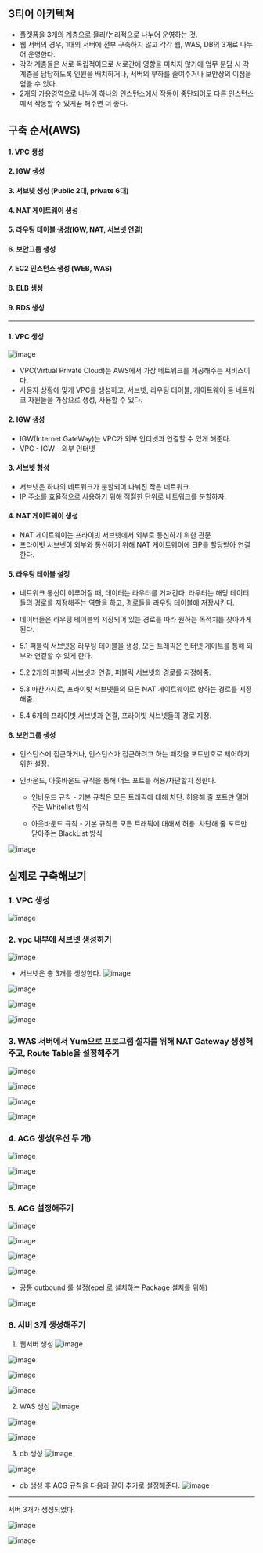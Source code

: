 ## 3티어 아키텍쳐

- 플랫폼을 3개의 계층으로 물리/논리적으로 나누어 운영하는 것.
- 웹 서버의 경우, 1대의 서버에 전부 구축하지 않고 각각 웹, WAS, DB의 3개로 나누어 운영한다.
- 각각 계층들은 서로 독립적이므로 서로간에 영향을 미치지 않기에 업무 분담 시 각 계층을 담당하도록 인원을 배치하거나, 서버의 부하를 줄여주거나 보안상의 이점을 얻을 수 있다.
- 2개의 가용영역으로 나누어 하나의 인스턴스에서 작동이 중단되어도 다른 인스턴스에서 작동할 수 있게끔 해주면 더 좋다.


## 구축 순서(AWS)

#### 1. VPC 생성
#### 2. IGW 생성
#### 3. 서브넷 생성 (Public 2대, private 6대)
#### 4. NAT 게이트웨이 생성
#### 5. 라우팅 테이블 생성(IGW, NAT, 서브넷 연결)
#### 6. 보안그룹 생성
#### 7. EC2 인스턴스 생성 (WEB, WAS)
#### 8. ELB 생성
#### 9. RDS 생성

---

#### 1. VPC 생성

![image](https://user-images.githubusercontent.com/108641325/195844995-c3c23fbd-ef87-4e5d-a64e-5625815ae5aa.png)

- VPC(Virtual Private Cloud)는 AWS에서 가상 네트워크를 제공해주는 서비스이다.
- 사용자 상황에 맞게 VPC를 생성하고, 서브넷, 라우팅 테이블, 게이트웨이 등 네트워크 자원들을 가상으로 생성, 사용할 수 있다.


#### 2. IGW 생성

- IGW(Internet GateWay)는 VPC가 외부 인터넷과 연결할 수 있게 해준다.
- VPC - IGW - 외부 인터넷


#### 3. 서브넷 형성

- 서브넷은 하나의 네트워크가 분할되어 나눠진 작은 네트워크.
- IP 주소를 효율적으로 사용하기 위해 적절한 단위로 네트워크를 분할하자.


#### 4. NAT 게이트웨이 생성

- NAT 게이트웨이는 프라이빗 서브넷에서 외부로 통신하기 위한 관문
- 프라이빗 서브넷이 외부와 통신하기 위해 NAT 게이트웨이에 EIP를 할당받아 연결한다.


#### 5. 라우팅 테이블 설정

- 네트워크 통신이 이루어질 때, 데이터는 라우터를 거쳐간다.
라우터는 해당 데이터들의 경로를 지정해주는 역할을 하고, 경로들을 라우팅 테이블에 저장시킨다.

- 데이터들은 라우팅 테이블의 저장되어 있는 경로를 따라 원하는 목적치를 찾아가게 된다.

- 5.1 퍼블릭 서브넷용 라우팅 테이블을 생성, 모든 트래픽은 인터넷 게이트를 통해 외부와 연결할 수 있게 한다.

- 5.2 2개의 퍼블릭 서브넷과 연결, 퍼블릭 서브넷의 경로를 지정해줌.

- 5.3 마찬가지로, 프라이빗 서브넷들의 모든 NAT 게이트웨이로 향하는 경로를 지정해줌.

- 5.4 6개의 프라이빗 서브넷과 연결, 프라이빗 서브넷들의 경로 지정.


#### 6. 보안그룹 생성

- 인스턴스에 접근하거나, 인스턴스가 접근하려고 하는 패킷을 포트번호로 제어하기 위한 설정.

- 인바운드, 아웃바운드 규칙을 통해 어느 포트를 허용/차단할지 정한다.

  - 인바운드 규칙 - 기본 규칙은 모든 트래픽에 대해 차단.
허용해 줄 포트만 열어주는 Whitelist 방식

  - 아웃바운드 규칙 - 기본 규칙은 모든 트래픽에 대해서 허용.
차단해 줄 포트만 닫아주는 BlackList 방식

![image](https://user-images.githubusercontent.com/108641325/195845518-f59413e0-abf9-414f-9478-eb8fe9b7f38e.png)


## 실제로 구축해보기

### 1. VPC 생성

![image](https://user-images.githubusercontent.com/108641325/195845709-57360c15-f393-4c7f-885e-afd5110f3bba.png)


### 2. vpc 내부에 서브넷 생성하기

![image](https://user-images.githubusercontent.com/108641325/195845748-cbf49d05-001d-4e5f-887d-72717ec4871e.png)


- 서브넷은 총 3개를 생성한다.
![image](https://user-images.githubusercontent.com/108641325/195845885-a7ffda9c-4486-494b-96f8-be933c85a12e.png)

![image](https://user-images.githubusercontent.com/108641325/195846034-2cd3598f-9c8e-4aa3-a3b2-a1b29aadebbc.png)

![image](https://user-images.githubusercontent.com/108641325/195846054-995accc6-06e3-4a58-aae3-e49d691f6e0a.png)

![image](https://user-images.githubusercontent.com/108641325/195846085-0cd6d9aa-7fbb-4f7d-891a-fbaf7b5c8777.png)


### 3. WAS 서버에서 Yum으로 프로그램 설치를 위해 NAT Gateway 생성해주고, Route Table을 설정해주기

![image](https://user-images.githubusercontent.com/108641325/195846138-52552e37-5d1e-4ce6-80c9-c08fd2d065ee.png)

![image](https://user-images.githubusercontent.com/108641325/195846156-2f70a653-cdda-4568-9234-eb6d2b409212.png)

![image](https://user-images.githubusercontent.com/108641325/195846624-2e27f923-1c62-43b9-abad-b84ed2b1947c.png)

![image](https://user-images.githubusercontent.com/108641325/195846642-f6b6e0b7-40f8-475a-99f7-55e14bc3bf18.png)


### 4. ACG 생성(우선 두 개)

![image](https://user-images.githubusercontent.com/108641325/195846693-333070ef-6d77-4ce2-97e3-f65aec9fc26e.png)

![image](https://user-images.githubusercontent.com/108641325/195846705-56d9492b-3d4e-4fee-b989-fdb4cbcdf9a3.png)

![image](https://user-images.githubusercontent.com/108641325/195846741-b655234f-b057-4c4c-b79d-5f056852ff59.png)


### 5. ACG 설정해주기

![image](https://user-images.githubusercontent.com/108641325/195846809-520732c3-d777-42af-a5bf-ff11f9845863.png)

![image](https://user-images.githubusercontent.com/108641325/195846832-4cd8211c-f590-4930-874d-63e12818fab0.png)

![image](https://user-images.githubusercontent.com/108641325/195846845-5fffbffa-592a-4f5a-9708-afbac4bdd727.png)

![image](https://user-images.githubusercontent.com/108641325/195846869-8ebc2f28-517c-477e-88a6-e21be0f4f0db.png)

- 공통 outbound 룰 설정(epel 로 설치하는 Package 설치를 위해)

![image](https://user-images.githubusercontent.com/108641325/195846925-22492a9c-4276-459a-a524-2ae3f05d5609.png)


### 6. 서버 3개 생성해주기

1. 웹서버 생성
![image](https://user-images.githubusercontent.com/108641325/195847118-05dd6f2b-942b-4737-9af5-78ded6e9aa79.png)

![image](https://user-images.githubusercontent.com/108641325/195852459-7f86e1e0-2cad-4084-a246-34f7e9c2c160.png)

![image](https://user-images.githubusercontent.com/108641325/195852502-79428624-6a9e-4bcf-891d-3136bebcd5cc.png)

![image](https://user-images.githubusercontent.com/108641325/195852665-49f05305-e617-4df4-8c67-6cf9a27595eb.png)


2. WAS 생성
![image](https://user-images.githubusercontent.com/108641325/195852782-6d03b12d-0efc-442a-af1e-7d312f5a9a97.png)

![image](https://user-images.githubusercontent.com/108641325/195852791-7e003d23-b6fe-462c-9f72-f0c3887190b4.png)

![image](https://user-images.githubusercontent.com/108641325/195852817-1d390446-c174-4681-a12f-5a9a61925c4e.png)


3. db 생성
![image](https://user-images.githubusercontent.com/108641325/195852900-2c41ee96-602b-4cf3-904c-52f836e28af2.png)

![image](https://user-images.githubusercontent.com/108641325/195852912-6193b9a5-6b46-4c61-a4a3-c71887f63b75.png)

- db 생성 후 ACG 규칙을 다음과 같이 추가로 설정해준다.
![image](https://user-images.githubusercontent.com/108641325/195852998-14ba149d-6db7-4316-8f7d-1a01d002192d.png)

---

서버 3개가 생성되었다.

![image](https://user-images.githubusercontent.com/108641325/195853072-8d05cf07-abcf-4e74-bba5-9872c87cb341.png)

![image](https://user-images.githubusercontent.com/108641325/195853091-af94e246-be46-4ca1-b914-c5f08e94ed05.png)


